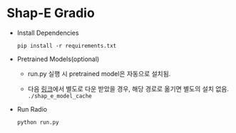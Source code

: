 # Shap-E Gradio

- Install Dependencies
    ```
    pip install -r requirements.txt
    ```
- Pretrained Models(optional)

	- run.py 실행 시 pretrained model은 자동으로 설치됨.
	
	- 다음 [링크](https://drive.google.com/drive/folders/1tRSjbHulCoqQ9P3FOia9OeQ_5CuSVQLY?usp=drive_link)에서 별도로 다운 받았을 경우, 해당 경로로 옮기면 별도의 설치 없음. ```./shap_e_model_cache```



- Run Radio
    ```
    python run.py 
    ```
